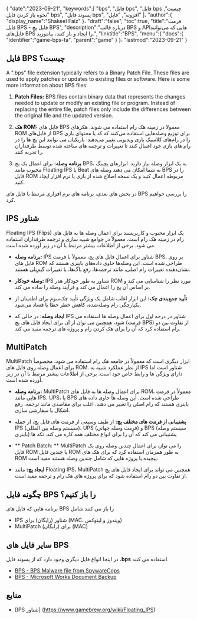 {
   "date":"2023-09-21",
   "keywords":[
"bps",
"فایل bps",
"فایل bps چیست",
"نحوه باز کردن فایل bps",
"پسوند فایل bps",
"افزونه",
"فایل"
]،
   "author":{
      "display_name":"Shakeel Faiz"
}،
   "draft":"false",
   "toc":true,
   "title":"فرمت فایل BPS - فایل پچ BPS",
   "description":"درباره قالب BPS و APIهایی که می‌توانند فایل‌های BPS را ایجاد و باز کنند، بیاموزید.",
   "linktitle":"BPS",
   "menu":{
      "docs":{
         "identifier":"game-bps-fa",
         "parent":"game"
}
}،
   "lastmod":"2023-09-21"
}

## فایل BPS چیست؟

A ".bps" file extension typically refers to a Binary Patch File. These files are used to apply patches or updates to existing files or software. Here is some more information about BPS files:

1. **Patch Files:** BPS files contain binary data that represents the changes needed to update or modify an existing file or program. Instead of replacing the entire file, patch files only include the differences between the original file and the updated version.

2. **هک ROM:** فایل های BPS معمولا در زمینه هک رام استفاده می شوند. هکرهای ROM از فایل‌های BPS برای توزیع وصله‌هایی استفاده می‌کنند که کد یا محتوای بازی را در رام‌های کلاسیک بازی ویدیویی تغییر می‌دهند. بازیکنان می توانند این پچ ها را در رام های بازی خود اعمال کنند تا تغییرات و ترجمه های ساخته شده توسط طرفداران را تجربه کنند.

3. **برنامه وصله:** برای اعمال یک پچ BPS، به یک ابزار وصله نیاز دارید. ابزارهای پچینگ محبوب مانند Floating IPS یا Beat به شما امکان می دهند وصله های BPS را در فایل ROM مربوطه اعمال کنید و یک نسخه اصلاح شده از بازی یا نرم افزار ایجاد کنید.

در بخش های بعدی، برنامه های نرم افزاری مرتبط با فایل های BPS را بررسی خواهیم کرد.

## IPS شناور

Floating IPS (Flips) یک ابزار محبوب و کاربرپسند برای اعمال وصله ها به فایل های رام در زمینه هک رام است. معمولاً در جوامع شبیه سازی و ترجمه طرفداران استفاده می شود. برخی از اطلاعات بیشتر مرتبط با آن در زیر آورده شده است.

- **برنامه وصله:** IPS شناور برای اعمال فایل های پچ، معمولاً با فرمت BPS، بر روی فایل های ROM طراحی شده است. این وصله‌ها حاوی داده‌های باینری هستند که نشان‌دهنده تغییرات رام اصلی، مانند ترجمه‌ها، رفع باگ‌ها، یا تغییرات گیم‌پلی هستند.

- **وصله خودکار:** IPS شناور به طور خودکار هدر ROM مورد نظر را شناسایی می کند و بر اساس آن پچ را اعمال می کند و فرآیند وصله را ساده می کند.

- **تأیید جمع‌بندی چک:** این ابزار اغلب شامل یک ویژگی تأیید چک‌سوم برای اطمینان از یکپارچگی رام وصله‌شده، کاهش خطر خطا یا فساد می‌شود.

- **ایجاد وصله:** در حالی که IPS شناور در درجه اول برای اعمال وصله ها استفاده می شود، همچنین می توان از آن برای ایجاد فایل های پچ (فرمت BPS) از تفاوت بین دو رام استفاده کرد که آن را برای هک کردن رام و پروژه های ترجمه مفید می کند.

## MultiPatch

MultiPatch ابزار دیگری است که معمولاً در جامعه هک رام استفاده می شود، مخصوصاً برای اعمال وصله روی فایل های ROM. از نظر عملکرد شبیه به IPS شناور است اما دارای ویژگی ها و رابط خاص خود است. برخی از اطلاعات بیشتر مرتبط با آن در زیر آورده شده است.

- **برنامه وصله:** MultiPatch برای اعمال وصله ها به فایل های ROM، معمولاً در فرمت هایی مانند IPS، UPS، یا BPS طراحی شده است. این وصله ها حاوی داده های باینری هستند که رام اصلی را تغییر می دهند، اغلب برای مقاصدی مانند ترجمه، رفع اشکال یا سفارشی سازی.

- **پشتیبانی از فرمت های مختلف پچ:** از طیف وسیعی از فرمت های فایل پچ، از جمله IPS (سیستم وصله بین المللی)، UPS (فرمت وصله جهانی) و BPS (سیستم وصله باینری) پشتیبانی می کند که آن را برای انواع مختلف همه کاره می کند. تکه ها

- ** Patch Batch: ** MultiPatch را می توان برای اعمال چندین وصله روی یک فایل ROM یا چندین فایل ROM به طور همزمان استفاده کرد که برای هک های ROM پیچیده یا پروژه هایی که شامل چندین وصله هستند مفید است.

- **ایجاد پچ:** مانند Floating IPS، MultiPatch همچنین می تواند برای ایجاد فایل های پچ از تفاوت بین دو رام استفاده شود که برای پروژه های هک رام و ترجمه مفید است.

## چگونه فایل BPS را باز کنیم؟

برنامه هایی که فایل های BPS را باز می کنند شامل

- IPS شناور (رایگان) برای (MAC، ویندوز و لینوکس)
- MultiPatch (رایگان) برای (MAC)

## سایر فایل های BPS

در اینجا انواع فایل دیگری وجود دارد که از پسوند فایل **.bps** استفاده می کنند.

- [BPS - BPS Malware file from SpywareCops](/misc/bps-malware/)
- [BPS - Microsoft Works Document Backup](/misc/bps-works/)

## منابع
* [IPS شناور] (https://www.gamebrew.org/wiki/Floating_IPS)


